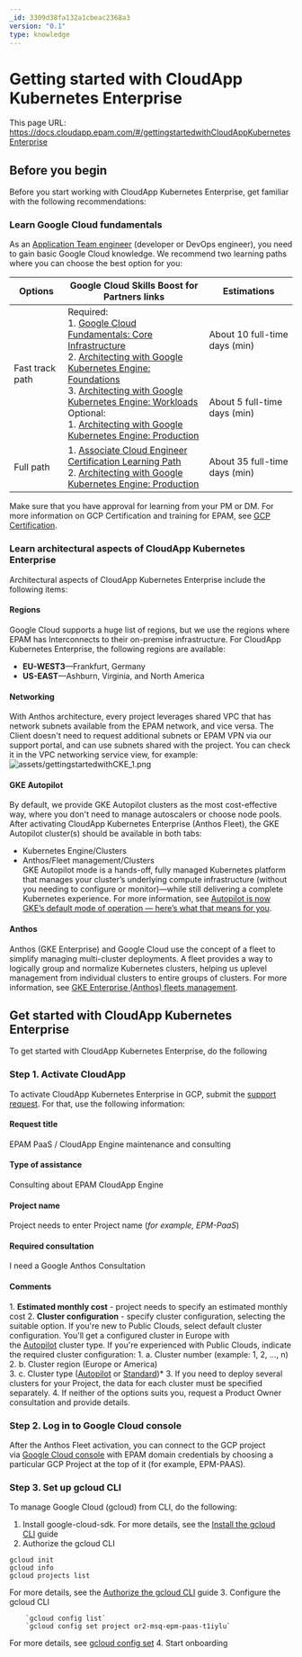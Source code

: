 ```yaml
---
_id: 3309d38fa132a1cbeac2368a3
version: "0.1"
type: knowledge
---
```

# Getting started with CloudApp Kubernetes Enterprise

This page URL: https://docs.cloudapp.epam.com/#/gettingstartedwithCloudAppKubernetesEnterprise

## Before you begin
Before you start working with CloudApp Kubernetes Enterprise, get familiar with the following recommendations:
### Learn Google Cloud fundamentals
As an [Application Team engineer](https://docs.cloudapp.epam.com/#/responsibilities) (developer or DevOps engineer), you need to gain basic Google Cloud knowledge. We recommend two learning paths where you can choose the best option for you: 

|Options|Google Cloud Skills Boost for Partners links|Estimations|
|---|---|---|
|Fast track path|Required:  <br>1. [Google Cloud Fundamentals: Core Infrastructure](https://partner.cloudskillsboost.google/course_templates/60)  <br>2. [Architecting with Google Kubernetes Engine: Foundations](https://partner.cloudskillsboost.google/course_templates/32)  <br>3. [Architecting with Google Kubernetes Engine: Workloads](https://partner.cloudskillsboost.google/course_templates/34)  <br>Optional:  <br>1. [Architecting with Google Kubernetes Engine: Production](https://partner.cloudskillsboost.google/course_templates/33)|About 10 full-time days (min)  <br>  <br>  <br>  <br>  <br>About 5 full-time days (min)|
|Full path|1. [Associate Cloud Engineer Certification Learning Path](https://partner.cloudskillsboost.google/journeys/69)  <br>2. [Architecting with Google Kubernetes Engine: Production](https://partner.cloudskillsboost.google/course_templates/33)|About 35 full-time days (min)|

Make sure that you have approval for learning from your PM or DM.
For more information on GCP Certification and training for EPAM, see [GCP Certification](https://kb.epam.com/display/EPMCEDU/GCP+Certification).
### Learn architectural aspects of CloudApp Kubernetes Enterprise
Architectural aspects of CloudApp Kubernetes Enterprise include the following items: 
#### Regions
Google Cloud supports a huge list of regions, but we use the regions where EPAM has Interconnects to their on-premise infrastructure. For CloudApp Kubernetes Enterprise, the following regions are available:
- **EU-WEST3**—Frankfurt, Germany
- **US-EAST**—Ashburn, Virginia, and North America
#### Networking
With Anthos architecture, every project leverages shared VPC that has network subnets available from the EPAM network, and vice versa. The Client doesn't need to request additional subnets or EPAM VPN via our support portal, and can use subnets shared with the project. You can check it in the VPC networking service view, for example:  
    ![assets/gettingstartedwithCKE_1.png](https://docs.cloudapp.epam.com/assets/gettingstartedwithCKE_1.png)
    
#### GKE Autopilot
By default, we provide GKE Autopilot clusters as the most cost-effective way, where you don't need to manage autoscalers or choose node pools. After activating CloudApp Kubernetes Enterprise (Anthos Fleet), the GKE Autopilot cluster(s) should be available in both tabs:
- Kubernetes Engine/Clusters
- Anthos/Fleet management/Clusters  
GKE Autopilot mode is a hands-off, fully managed Kubernetes platform that manages your cluster’s underlying compute infrastructure (without you needing to configure or monitor)—while still delivering a complete Kubernetes experience.
For more information, see [Autopilot is now GKE’s default mode of operation — here’s what that means for you](https://cloud.google.com/blog/products/containers-kubernetes/gke-autopilot-is-now-default-mode-of-cluster-operation).
#### Anthos 
Anthos (GKE Enterprise) and Google Cloud use the concept of a fleet to simplify managing multi-cluster deployments. A fleet provides a way to logically group and normalize Kubernetes clusters, helping us uplevel management from individual clusters to entire groups of clusters.
For more information, see [GKE Enterprise (Anthos) fleets management](https://cloud.google.com/anthos/fleet-management/docs).
## Get started with CloudApp Kubernetes Enterprise

To get started with CloudApp Kubernetes Enterprise, do the following
### Step 1. Activate CloudApp
To activate CloudApp Kubernetes Enterprise in GCP, submit the [support request](https://support.epam.com/ess?id=sc_cat_item&sys_id=f7325a8a97035190386e3a871153af6e&name=EPAMPaaS%2FCloudAppEngineMaintenanceAndConsulting&sysparm_copy_vars=%7B%22u_Action%22:%22Consulting%20about%20EPAM%20CloudApp%20Engine%22%7D). For that, use the following information:
#### Request title
EPAM PaaS / CloudApp Engine maintenance and consulting
#### Type of assistance
Consulting about EPAM CloudApp Engine
#### Project name
Project needs to enter Project name (*for example, EPM-PaaS*)
#### Required consultation
I need a Google Anthos Consultation
#### Comments
1. **Estimated monthly cost** - project needs to specify an estimated monthly cost
2. **Cluster configuration**  - specify cluster configuration, selecting the suitable option. If you're new to Public Clouds, select default cluster configuration. You'll get a configured cluster in Europe with the [Autopilot](https://cloud.google.com/kubernetes-engine/docs/concepts/autopilot-overview) cluster type. If you're experienced with Public Clouds, indicate the required cluster configuration: 
	1. a. Cluster number (example: 1, 2, ..., n)  
	2. b. Cluster region (Europe or America)  
	3. c. Cluster type ([Autopilot](https://cloud.google.com/kubernetes-engine/docs/concepts/autopilot-overview) or [Standard](https://cloud.google.com/kubernetes-engine/docs/how-to/creating-a-zonal-cluster))*
3. If you need to deploy several clusters for your Project, the data for each cluster must be specified separately.
4. If neither of the options suits you, request a Product Owner consultation and provide details.

### Step 2. Log in to Google Cloud console
After the Anthos Fleet activation, you can connect to the GCP project via [Google Cloud console](https://console.cloud.google.com/) with EPAM domain credentials by choosing a particular GCP Project at the top of it (for example, EPM-PAAS).  
    
### Step 3. Set up gcloud CLI
To manage Google Cloud (gcloud) from CLI, do the following:
1. Install google-cloud-sdk. For more details, see the [Install the gcloud CLI](https://cloud.google.com/sdk/docs/install) guide
2. Authorize the gcloud CLI
```shell
gcloud init
gcloud info
gcloud projects list
```
For more details, see the [Authorize the gcloud CLI](https://cloud.google.com/sdk/docs/authorizing) guide
3. Configure the gcloud CLI
```
    `gcloud config list`  
    `gcloud config set project or2-msq-epm-paas-t1iylu`
```
For more details, see [gcloud config set](https://cloud.google.com/sdk/gcloud/reference/config/set)
4. Start onboarding